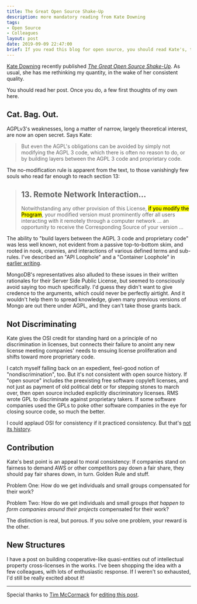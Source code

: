 ```yaml
---
title: The Great Open Source Shake-Up
description: more mandatory reading from Kate Downing
tags:
- Open Source
- Colleagues
layout: post
date: 2019-09-09 22:47:00
brief: If you read this blog for open source, you should read Kate's, too. She's got a new one out.
---
```


[Kate Downing](https://katedowninglaw.com/) recently published [_The Great Open Source Shake-Up_](https://katedowninglaw.com/2019/09/08/the-great-open-source-shake-up/).  As usual, she has me rethinking my quantity, in the wake of her consistent quality.

You should read her post.  Once you do, a few first thoughts of my own here.

## Cat. Bag. Out.

AGPLv3's weaknesses, long a matter of narrow, largely theoretical interest, are now an open secret.  Says Kate:

> But even the AGPL's obligations can be avoided by simply not modifying the AGPL 3 code, which there is often no reason to do, or by building layers between the AGPL 3 code and proprietary code.

The no-modification rule is apparent from the text, to those vanishingly few souls who read far enough to reach section 13:

> ## 13\. Remote Network Interaction...
>
> Notwithstanding any other provision of this License, <mark>if you modify the Program</mark>, your modified version must prominently offer all users interacting with it remotely through a computer network ... an opportunity to receive the Corresponding Source of your version ...

The ability to "build layers between the AGPL 3 code and proprietary code" was less well known, not evident from a passive top-to-bottom skim, and rooted in nook, crannies, and interactions of various defined terms and sub-rules.  I've described an "API Loophole" and a "Container Loophole" in [earlier writing](https://writing.kemitchell.com/2018/11/04/Copyleft-Bust-Up).

MongoDB's representatives also alluded to these issues in their written rationales for their Server Side Public License, but seemed to consciously avoid saying too much specifically.  I'd guess they didn't want to give credence to the arguments, which could never be perfectly airtight.  And it wouldn't help them to spread knowledge, given many previous versions of Mongo are out there under AGPL, and they can't take those grants back.

## Not Discriminating

Kate gives the OSI credit for standing hard on a principle of no discrimination in licenses, but connects their failure to anoint any new license meeting companies' needs to ensuing license proliferation and shifts toward more proprietary code.

I catch myself falling back on an expedient, feel-good notion of "nondiscrimination", too.  But it's not consistent with open source history.  If "open source" includes the preexisting free software copyleft licenses, and not just as payment of old political debt or for stepping stones to march over, then open source included explicitly discriminatory licenses.  RMS wrote GPL to discriminate against proprietary takers.  If some software companies used the GPLs to poke other software companies in the eye for closing source code, so much the better.

I could applaud OSI for consistency if it practiced consistency.  But that's [not its history](https://writing.kemitchell.com/2019/04/23/OSD-wontfix).

## Contribution

Kate's best point is an appeal to moral consistency:  If companies stand on fairness to demand AWS or other competitors pay down a fair share, they should pay fair shares down, in turn.  Golden Rule and stuff.

Problem One:  How do we get individuals and small groups compensated for their work?

Problem Two:  How do we get individuals and small groups _that happen to form companies around their projects_ compensated for their work?

The distinction is real, but porous.  If you solve one problem, your reward is the other.

## New Structures

I have a post on building cooperative-like quasi-entities out of intellectual property cross-licenses in the works.  I've been shopping the idea with a few colleagues, with lots of enthusiastic response.  If I weren't so exhausted, I'd still be really excited about it!

---

Special thanks to [Tim McCormack](https://www.brainonfire.net) for [editing this post](https://github.com/kemitchell/writing.kemitchell.com/pull/9).

